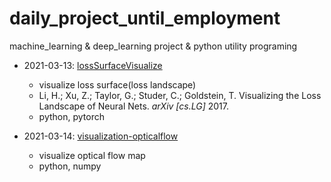 # daily_project_until_employment

machine_learning &amp; deep_learning project &amp; python utility programing

- 2021-03-13: [lossSurfaceVisualize](https://github.com/Longseabear/leaps-lossSurfaceVisualize)
  - visualize loss surface(loss landscape)
  - Li, H.; Xu, Z.; Taylor, G.; Studer, C.; Goldstein, T. Visualizing the Loss Landscape of Neural Nets. *arXiv [cs.LG]* 2017.
  - python, pytorch

- 2021-03-14: [visualization-opticalflow](https://github.com/Longseabear/leaps-vis-opticalflow)
  - visualize optical flow map
  - python, numpy
